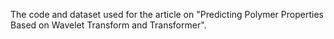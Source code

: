 The code and dataset used for the article on "Predicting Polymer Properties Based on Wavelet Transform and Transformer".
